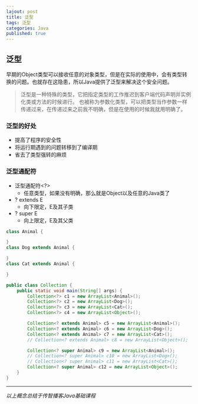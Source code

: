```yaml
---  
lajout: post  
title: 泛型  
tags: 泛型  
categories: Java  
published: true  
---  
```


## 泛型

早期的Object类型可以接收任意的对象类型，但是在实际的使用中，会有类型转换的问题。也就存在这隐患，所以Java提供了泛型来解决这个安全问题。


> 泛型是一种特殊的类型，它把指定类型的工作推迟到客户端代码声明并实例化类或方法的时候进行。
> 也被称为参数化类型，可以把类型当作参数一样传递过来，在传递过来之前我不明确，但是在使用的时候我就用明确了。

### 泛型的好处

* 提高了程序的安全性
* 将运行期遇到的问题转移到了编译期
* 省去了类型强转的麻烦


### 泛型通配符

* 泛型通配符<?>
	- 任意类型，如果没有明确，那么就是Object以及任意的Java类了
* ? extends E
	- 向下限定，E及其子类
* ? super E
	- 向上限定，E及其父类

```java
class Animal {

}
class Dog extends Animal {

}
class Cat extends Animal {

}

public class Collection {
	public static void main(String[] args) {
		Collection<?> c1 = new ArrayList<Animal>();
		Collection<?> c2 = new ArrayList<Dog>();
		Collection<?> c3 = new ArrayList<Cat>();
		Collection<?> c4 = new ArrayList<Object>();

		Collection<? extends Animal> c5 = new ArrayList<Animal>();
		Collection<? extends Animal> c6 = new ArrayList<Dog>();
		Collection<? extends Animal> c7 = new ArrayList<Cat>();
		// Collection<? extends Animal> c8 = new ArrayList<Object>();

		Collection<? super Animal> c9 = new ArrayList<Animal>();
		// Collection<? super Animal> c10 = new ArrayList<Dog>();
		// Collection<? super Animal> c11 = new ArrayList<Cat>();
		Collection<? super Animal> c12 = new ArrayList<Object>();
	}
}
```
----------

*以上概念总结于传智播客Java基础课程*
